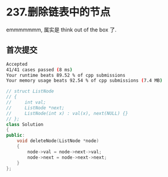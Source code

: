 # 237.删除链表中的节点

emmmmmmm, 属实是 think out of the box 了.

## 首次提交

```sh
Accepted
41/41 cases passed (8 ms)
Your runtime beats 89.52 % of cpp submissions
Your memory usage beats 92.54 % of cpp submissions (7.4 MB)
```

```c++
// struct ListNode
// {
//     int val;
//     ListNode *next;
//     ListNode(int x) : val(x), next(NULL) {}
// };
class Solution
{
public:
    void deleteNode(ListNode *node)
    {
        node->val = node->next->val;
        node->next = node->next->next;
    }
};
```
